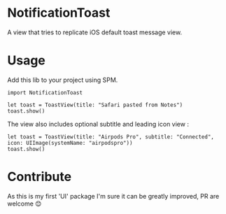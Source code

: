 
# NotificationToast

A view that tries to replicate iOS default toast message view.

# Usage
Add this lib to your project using SPM.
```
import NotificationToast

let toast = ToastView(title: "Safari pasted from Notes")
toast.show()
```
The view also includes optional subtitle and leading icon view :
```
let toast = ToastView(title: "Airpods Pro", subtitle: "Connected", icon: UIImage(systemName: "airpodspro"))
toast.show()
```

# Contribute
As this is my first 'UI' package I'm sure it can be greatly improved, PR are welcome 😊

